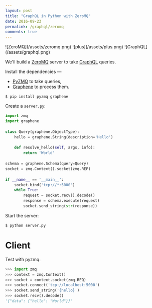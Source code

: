 ```yaml
---
layout: post
title: "GraphQL in Python with ZeroMQ"
date: 2016-09-23
permalink: /graphql/zeromq
comments: true
---
```

<div class="wide-logos" markdown="1">
![ZeroMQ](/assets/zeromq.png)
![plus](/assets/plus.png)
![GraphQL](/assets/graphql.png)
</div>

We'll build a [ZeroMQ](http://zeromq.org/) server to take
[GraphQL](http://graphql.org/) queries.

Install the dependencies —

- [PyZMQ](https://pyzmq.readthedocs.io/) to take queries,
- [Graphene](http://graphene-python.org/) to process them.

```shell
$ pip install pyzmq graphene
```
Create a `server.py`:

```python
import zmq
import graphene

class Query(graphene.ObjectType):
    hello = graphene.String(description='Hello')

    def resolve_hello(self, args, info):
        return 'World'

schema = graphene.Schema(query=Query)
socket = zmq.Context().socket(zmq.REP)

if __name__ == '__main__':
    socket.bind('tcp://*:5000')
    while True:
        request = socket.recv().decode()
        response = schema.execute(request)
        socket.send_string(str(response))
```
Start the server:

```shell
$ python server.py
```

Client
======
Test with pyzmq:

```python
>>> import zmq
>>> context = zmq.Context()
>>> socket = context.socket(zmq.REQ)
>>> socket.connect('tcp://localhost:5000')
>>> socket.send_string('{hello}')
>>> socket.recv().decode()
'{"data": {"hello": "World"}}'
```
